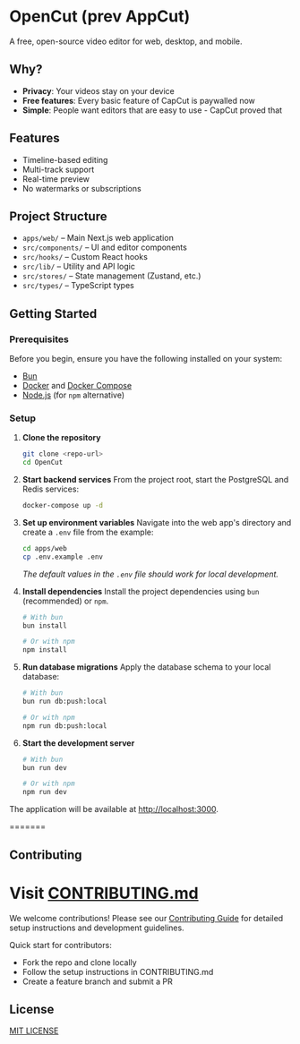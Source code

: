 # OpenCut (prev AppCut)

A free, open-source video editor for web, desktop, and mobile.

## Why?

- **Privacy**: Your videos stay on your device
- **Free features**: Every basic feature of CapCut is paywalled now
- **Simple**: People want editors that are easy to use - CapCut proved that

## Features

- Timeline-based editing
- Multi-track support
- Real-time preview
- No watermarks or subscriptions

## Project Structure

- `apps/web/` – Main Next.js web application
- `src/components/` – UI and editor components
- `src/hooks/` – Custom React hooks
- `src/lib/` – Utility and API logic
- `src/stores/` – State management (Zustand, etc.)
- `src/types/` – TypeScript types

## Getting Started

### Prerequisites

Before you begin, ensure you have the following installed on your system:

- [Bun](https://bun.sh/docs/installation)
- [Docker](https://docs.docker.com/get-docker/) and [Docker Compose](https://docs.docker.com/compose/install/)
- [Node.js](https://nodejs.org/en/) (for `npm` alternative)

### Setup

1.  **Clone the repository**
    ```bash
    git clone <repo-url>
    cd OpenCut
    ```

2.  **Start backend services**
    From the project root, start the PostgreSQL and Redis services:
    ```bash
    docker-compose up -d
    ```

3.  **Set up environment variables**
    Navigate into the web app's directory and create a `.env` file from the example:
    ```bash
    cd apps/web
    cp .env.example .env
    ```
    *The default values in the `.env` file should work for local development.*

4.  **Install dependencies**
    Install the project dependencies using `bun` (recommended) or `npm`.
    ```bash
    # With bun
    bun install

    # Or with npm
    npm install
    ```

5.  **Run database migrations**
    Apply the database schema to your local database:
    ```bash
    # With bun
    bun run db:push:local

    # Or with npm
    npm run db:push:local
    ```

6.  **Start the development server**
    ```bash
    # With bun
    bun run dev

    # Or with npm
    npm run dev
    ```

The application will be available at [http://localhost:3000](http://localhost:3000).

=======


## Contributing

Visit [CONTRIBUTING.md](.github/CONTRIBUTING.md)
=======
We welcome contributions! Please see our [Contributing Guide](.github/CONTRIBUTING.md) for detailed setup instructions and development guidelines.

Quick start for contributors:

- Fork the repo and clone locally
- Follow the setup instructions in CONTRIBUTING.md
- Create a feature branch and submit a PR

## License

[MIT LICENSE](LICENSE)
